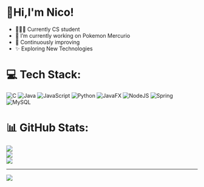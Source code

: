 # 👋Hi,I'm Nico!
- 🧑🏻‍🎓 Currently CS student<br>
- 🔭 I’m currently working on Pokemon Mercurio<br>
- 🔧 Continuously improving<br>
- ✨ Exploring New Technologies

<!--
**MNICO06/MNICO06** is a ✨ _special_ ✨ repository because its `README.md` (this file) appears on your GitHub profile.

Here are some ideas to get you started:



-->
# 💻 Tech Stack:
![C](https://img.shields.io/badge/c-%2300599C.svg?style=for-the-badge&logo=c&logoColor=white) ![Java](https://img.shields.io/badge/java-%23ED8B00.svg?style=for-the-badge&logo=openjdk&logoColor=white) ![JavaScript](https://img.shields.io/badge/javascript-%23323330.svg?style=for-the-badge&logo=javascript&logoColor=%23F7DF1E) ![Python](https://img.shields.io/badge/python-3670A0?style=for-the-badge&logo=python&logoColor=ffdd54) ![JavaFX](https://img.shields.io/badge/javafx-%23FF0000.svg?style=for-the-badge&logo=javafx&logoColor=white) ![NodeJS](https://img.shields.io/badge/node.js-6DA55F?style=for-the-badge&logo=node.js&logoColor=white) ![Spring](https://img.shields.io/badge/spring-%236DB33F.svg?style=for-the-badge&logo=spring&logoColor=white) ![MySQL](https://img.shields.io/badge/mysql-4479A1.svg?style=for-the-badge&logo=mysql&logoColor=white)
# 📊 GitHub Stats:
![](https://github-readme-stats.vercel.app/api?username=MNICO06&theme=radical&hide_border=false&include_all_commits=false&count_private=false)<br/>
![](https://github-readme-streak-stats.herokuapp.com/?user=MNICO06&theme=radical&hide_border=false)<br/>
![](https://github-readme-stats.vercel.app/api/top-langs/?username=MNICO06&theme=radical&hide_border=false&include_all_commits=false&count_private=false&layout=compact)

---
[![](https://visitcount.itsvg.in/api?id=MNICO06&icon=0&color=1)](https://visitcount.itsvg.in)

<!-- Proudly created with GPRM ( https://gprm.itsvg.in ) -->
